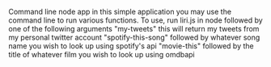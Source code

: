 Command line node app
in this simple application you may use the command line to run various functions.
To use, run liri.js in node followed by one of the following arguments
"my-tweets" this will return my tweets from my personal twitter account
"spotify-this-song" followed by whatever song name you wish to look up using spotify's api
"movie-this" followed by the title of whatever film you wish to look up using omdbapi
